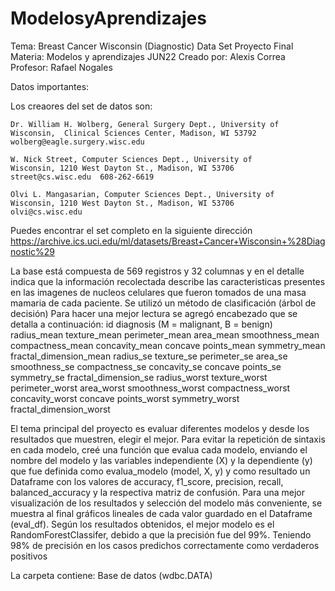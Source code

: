 # ModelosyAprendizajes
Tema: Breast Cancer Wisconsin (Diagnostic) Data Set
Proyecto Final
Materia: Modelos y aprendizajes JUN22
Creado por: Alexis Correa
Profesor: Rafael Nogales


Datos importantes:

Los creaores del set de datos son:

	Dr. William H. Wolberg, General Surgery Dept., University of
	Wisconsin,  Clinical Sciences Center, Madison, WI 53792
	wolberg@eagle.surgery.wisc.edu

	W. Nick Street, Computer Sciences Dept., University of
	Wisconsin, 1210 West Dayton St., Madison, WI 53706
	street@cs.wisc.edu  608-262-6619

	Olvi L. Mangasarian, Computer Sciences Dept., University of
	Wisconsin, 1210 West Dayton St., Madison, WI 53706
	olvi@cs.wisc.edu 
Puedes encontrar el set completo en la siguiente dirección https://archive.ics.uci.edu/ml/datasets/Breast+Cancer+Wisconsin+%28Diagnostic%29

La base está compuesta de 569 registros y 32 columnas y en el detalle indica que la información recolectada describe
las caracteristicas presentes en las imagenes de nucleos celulares que fueron tomados de una masa mamaria de cada paciente. 
Se utilizó  un método de clasificación (árbol de decisión)
Para hacer una mejor lectura se agregó encabezado que se detalla a continuación:
id
diagnosis (M = malignant, B = benign)
radius_mean
texture_mean
perimeter_mean
area_mean
smoothness_mean
compactness_mean
concavity_mean
concave points_mean
symmetry_mean
fractal_dimension_mean
radius_se
texture_se
perimeter_se
area_se
smoothness_se
compactness_se
concavity_se
concave points_se
symmetry_se
fractal_dimension_se
radius_worst
texture_worst
perimeter_worst
area_worst
smoothness_worst
compactness_worst
concavity_worst
concave points_worst
symmetry_worst
fractal_dimension_worst

El tema principal del proyecto es evaluar diferentes modelos y desde los resultados que muestren, elegir el mejor.
Para evitar la repetición de sintaxis en cada modelo, creé una función que evalua cada modelo, enviando el nombre 
del modelo y las variables independiente (X) y la dependiente (y) que fue definida como evalua_modelo (model, X, y)
y como resultado un Dataframe con los valores de accuracy, f1_score, precision, recall, balanced_accuracy y
la respectiva matriz de confusión.
Para una mejor visualización de los resultados y selección del modelo más conveniente, se muestra al final gráficos 
lineales de cada valor guardado en el Dataframe (eval_df).
Según los resultados obtenidos, el mejor modelo es el RandomForestClassifer, debido a que la precisión 
fue del 99%. Teniendo 98% de precisión en los casos predichos correctamente como verdaderos positivos 

La carpeta contiene:
Base de datos (wdbc.DATA)
